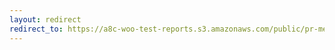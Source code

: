 ```yaml
---
layout: redirect
redirect_to: https://a8c-woo-test-reports.s3.amazonaws.com/public/pr-merge/38902/api/index.html
---
```

